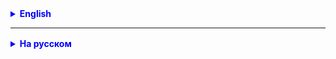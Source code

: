 

<details style="margin-top: 16px">
  <summary style="cursor: pointer; color: blue;"><b>English</b></summary>


</details>

<hr>

<details style="margin-top: 16px">
  <summary style="cursor: pointer; color: blue;"><b>На русском</b></summary>



</details>


